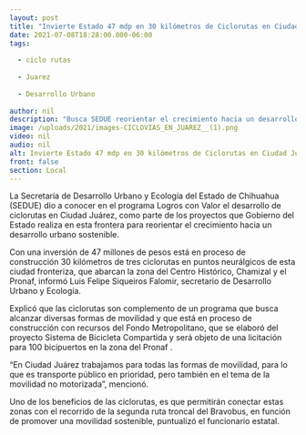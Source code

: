 ```yaml
---
layout: post
title: "Invierte Estado 47 mdp en 30 kilómetros de Ciclorutas en Ciudad Juárez."
date: 2021-07-08T18:28:00.000-06:00
tags:
  
  - ciclo rutas
  
  - Juarez
  
  - Desarrollo Urbano
  
author: nil
description: "Busca SEDUE reorientar el crecimiento hacia un desarrollo urbano sostenible en esta frontera; las rutas para bicicleta recorrerán zonas del  Centro Histórico, Chamizal y el Pronaf."
image: /uploads/2021/images-CICLOVIAS_EN_JUAREZ__(1).png
video: nil
audio: nil
alt: Invierte Estado 47 mdp en 30 kilómetros de Ciclorutas en Ciudad Juárez.
front: false
section: Local
---
```


La Secretaría de Desarrollo Urbano y Ecología del Estado de Chihuahua (SEDUE) dio a conocer en el programa Logros con Valor el desarrollo de ciclorutas en Ciudad Juárez, como parte de los proyectos que Gobierno del Estado realiza en esta frontera para reorientar el crecimiento hacia un desarrollo urbano sostenible.

Con una inversión de 47 millones de pesos está en proceso de construcción 30 kilómetros de tres ciclorutas en puntos neurálgicos de esta ciudad fronteriza, que abarcan la zona del Centro Histórico, Chamizal y el Pronaf, informó Luis Felipe Siqueiros Falomir,  secretario de Desarrollo Urbano y Ecología.

Explicó que las ciclorutas son complemento de un programa que busca alcanzar diversas formas de movilidad y que está en proceso de construcción con recursos del Fondo Metropolitano, que se elaboró del proyecto Sistema de Bicicleta Compartida y será objeto de una licitación para 100 bicipuertos en la zona del Pronaf .

“En Ciudad Juárez trabajamos para todas las formas de movilidad, para lo que es transporte público en prioridad, pero también en el tema de la movilidad no motorizada”,  mencionó.

Uno de los beneficios de las ciclorutas, es que permitirán conectar estas zonas con el recorrido de la segunda ruta troncal del Bravobus, en función de promover una movilidad sostenible, puntualizó el funcionario estatal.